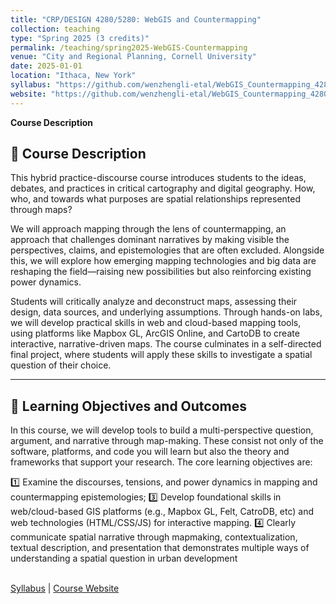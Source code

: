 ```yaml
---
title: "CRP/DESIGN 4280/5280: WebGIS and Countermapping"
collection: teaching
type: "Spring 2025 (3 credits)"
permalink: /teaching/spring2025-WebGIS-Countermapping
venue: "City and Regional Planning, Cornell University"
date: 2025-01-01
location: "Ithaca, New York"
syllabus: "https://github.com/wenzhengli-etal/WebGIS_Countermapping_4280_5280/raw/main/Syllabus/mapping_countermapping_syllabus_fall24.pdf"
website: "https://github.com/wenzhengli-etal/WebGIS_Countermapping_4280_5280"
---
```


**Course Description**

## 📌 Course Description  
This hybrid practice-discourse course introduces students to the ideas, debates, and practices in critical cartography and digital geography. How, who, and towards what purposes are spatial relationships represented through maps?  

We will approach mapping through the lens of countermapping, an approach that challenges dominant narratives by making visible the perspectives, claims, and epistemologies that are often excluded. Alongside this, we will explore how emerging mapping technologies and big data are reshaping the field—raising new possibilities but also reinforcing existing power dynamics.

Students will critically analyze and deconstruct maps, assessing their design, data sources, and underlying assumptions. Through hands-on labs, we will develop practical skills in web and cloud-based mapping tools, using platforms like Mapbox GL, ArcGIS Online, and CartoDB to create interactive, narrative-driven maps. The course culminates in a self-directed final project, where students will apply these skills to investigate a spatial question of their choice.

---

## 🎯 Learning Objectives and Outcomes  
In this course, we will develop tools to build a multi-perspective question, argument, and narrative through map-making. These consist not only of the software, platforms, and code you will learn but also the theory and frameworks that support your research. The core learning objectives are:  

1️⃣ Examine the discourses, tensions, and power dynamics in mapping and countermapping epistemologies;
3️⃣ Develop foundational skills in web/cloud-based GIS platforms (e.g., Mapbox GL, Felt, CatroDB, etc) and web technologies (HTML/CSS/JS) for interactive mapping. 
4️⃣ Clearly communicate spatial narrative through mapmaking, contextualization, textual description, and presentation that demonstrates multiple ways of understanding a spatial question in urban development  
 <br/>

[Syllabus](https://github.com/wenzhengli-etal/WebGIS_Countermapping_4280_5280/raw/main/Syllabus/mapping_countermapping_syllabus_fall24.pdf) | [Course Website](https://github.com/wenzhengli-etal/WebGIS_Countermapping_4280_5280)

